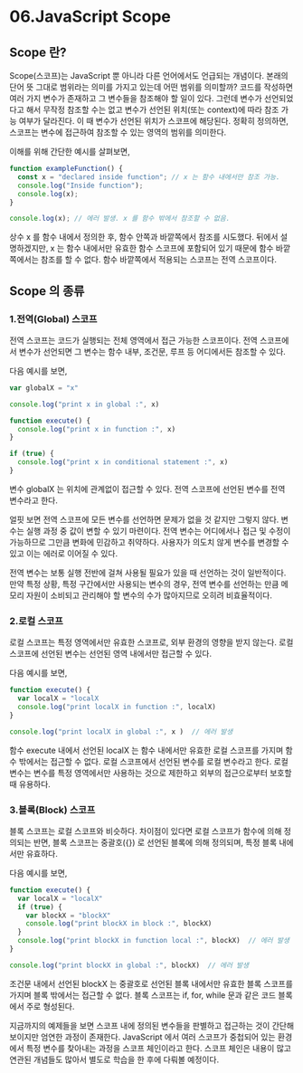 # 06.JavaScript Scope

## Scope 란?
Scope(스코프)는 JavaScript 뿐 아니라 다른 언어에서도 언급되는 개념이다. 본래의 단어 뜻 그대로 범위라는 의미를 가지고 있는데 어떤 범위를 
의미할까? 코드를 작성하면 여러 가지 변수가 존재하고 그 변수들을 참조해야 할 일이 있다. 그런데 변수가 선언되었다고 해서 무작정 참조할 수는 
없고 변수가 선언된 위치(또는 context)에 따라 참조 가능 여부가 달라진다. 이 때 변수가 선언된 위치가 스코프에 해당된다. 정확히 정의하면, 
스코프는 변수에 접근하여 참조할 수 있는 영역의 범위를 의미한다.

이해를 위해 간단한 예시를 살펴보면,

```.js
function exampleFunction() {
  const x = "declared inside function"; // x 는 함수 내에서만 참조 가능.
  console.log("Inside function");
  console.log(x);
}

console.log(x); // 에러 발생. x 를 함수 밖에서 참조할 수 없음.
```

상수 x 를 함수 내에서 정의한 후, 함수 안쪽과 바깥쪽에서 참조를 시도했다. 뒤에서 설명하겠지만, x 는 함수 내에서만 유효한 함수 스코프에 포함되어 
있기 때문에 함수 바깥쪽에서는 참조를 할 수 없다. 함수 바깥쪽에서 적용되는 스코프는 전역 스코프이다.

## Scope 의 종류

### 1.전역(Global) 스코프
전역 스코프는 코드가 실행되는 전체 영역에서 접근 가능한 스코프이다. 전역 스코프에서 변수가 선언되면 그 변수는 함수 내부, 조건문, 루프 등 어디에서든 참조할 수 있다.

다음 예시를 보면,

```.js
var globalX = "x"

console.log("print x in global :", x)

function execute() {
  console.log("print x in function :", x)
}

if (true) {
  console.log("print x in conditional statement :", x)
}
```

변수 globalX 는 위치에 관계없이 접근할 수 있다. 전역 스코프에 선언된 변수를 전역 변수라고 한다.

얼핏 보면 전역 스코프에 모든 변수를 선언하면 문제가 없을 것 같지만 그렇지 않다. 변수는 실행 과정 중 값이 
변할 수 있기 마련이다. 전역 변수는 어디에서나 접근 및 수정이 가능하므로 그만큼 변화에 민감하고 취약하다. 
사용자가 의도치 않게 변수를 변경할 수 있고 이는 에러로 이어질 수 있다.

전역 변수는 보통 실행 전반에 걸쳐 사용될 필요가 있을 때 선언하는 것이 일반적이다. 만약 특정 상황, 특정 구간에서만 사용되는 변수의 경우, 전역 변수를 선언하는 만큼 메모리 자원이 소비되고 관리해야 할 변수의 수가 많아지므로 오히려 비효율적이다.

### 2.로컬 스코프
로컬 스코프는 특정 영역에서만 유효한 스코프로, 외부 환경의 영향을 받지 않는다. 로컬 스코프에 선언된 변수는 선언된 영역 내에서만 접근할 수 있다.

다음 예시를 보면,

```.js
function execute() {
  var localX = "localX
  console.log("print localX in function :", localX)
}

console.log("print localX in global :", x )  // 에러 발생
```

함수 execute 내에서 선언된 localX 는 함수 내에서만 유효한 로컬 스코프를 가지며 함수 밖에서는 접근할 수 없다. 로컬 스코프에서 선언된 변수를 로컬 변수라고 한다. 로컬 변수는 변수를 특정 영역에서만 사용하는 것으로 제한하고 외부의 접근으로부터 보호할 때 유용하다. 

### 3.블록(Block) 스코프
블록 스코프는 로컬 스코프와 비슷하다. 차이점이 있다면 로컬 스코프가 함수에 의해 정의되는 반면, 블록 스코프는 중괄호({}) 로 선언된 블록에 의해 정의되며, 특정 블록 내에서만 유효하다.

다음 예시를 보면,

```.js
function execute() {
  var localX = "localX"
  if (true) {
    var blockX = "blockX"
    console.log("print blockX in block :", blockX)
  }
  console.log("print blockX in function local :", blockX)  // 에러 발생
}

console.log("print blockX in global :", blockX)  // 에러 발생
```

조건문 내에서 선언된 blockX 는 중괄호로 선언된 블록 내에서만 유효한 블록 스코프를 가지며 블록 밖에서는 접근할 수 없다. 블록 스코프는 if, for, while 문과 같은 코드 블록에서 주로 형성된다.

지금까지의 예제들을 보면 스코프 내에 정의된 변수들을 판별하고 접근하는 것이 간단해 보이지만 엄연한 과정이 존재한다. JavaScript 에서 여러 스코프가 중첩되어 있는 환경에서 특정 변수를 찾아내는 과정을 스코프 체인이라고 한다. 스코프 체인은 내용이 많고 연관된 개념들도 많아서 별도로 학습을 한 후에 다뤄볼 예정이다.
